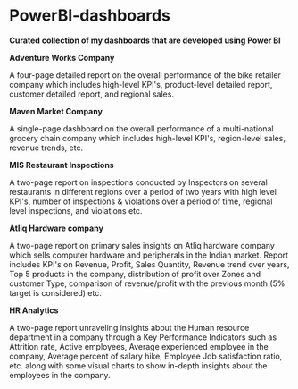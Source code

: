 # PowerBI-dashboards

**Curated collection of my dashboards that are developed using Power BI**

**Adventure Works Company** 

A four-page detailed report on the overall performance of the bike retailer company which includes high-level KPI's, product-level detailed report, customer detailed report, and regional sales.

**Maven Market Company**

A single-page dashboard on the overall performance of a multi-national grocery chain company which includes high-level KPI's, region-level sales, revenue trends, etc.

**MIS Restaurant Inspections** 

A two-page report on inspections conducted by Inspectors on several restaurants in different regions over a period of two years with high level KPI's, number of inspections & violations over a period of time, regional level inspections, and violations etc.

**Atliq Hardware company**

A two-page report on primary sales insights on Atliq hardware company which sells computer hardware and peripherals in the Indian market. Report includes KPI's on Revenue, Profit, Sales Quantity, Revenue trend over years, Top 5 products in the company, distribution of profit over Zones and customer Type, comparison of revenue/profit with the previous month (5% target is considered) etc.

**HR Analytics**

A two-page report unraveling insights about the Human resource department in a company through a Key Performance Indicators such as Attrition rate, Active employees, Average experienced employee in the company, Average percent of salary hike, Employee Job satisfaction ratio, etc. along with some visual charts to show in-depth insights about the employees in the company. 

